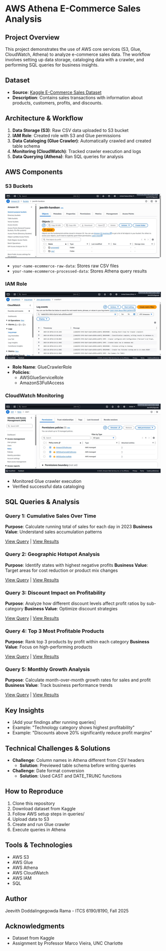 # AWS Athena E-Commerce Sales Analysis

## Project Overview
This project demonstrates the use of AWS core services (S3, Glue, CloudWatch, Athena) to analyze e-commerce sales data. The workflow involves setting up data storage, cataloging data with a crawler, and performing SQL queries for business insights.

## Dataset
- **Source**: [Kaggle E-Commerce Sales Dataset](https://www.kaggle.com/datasets/thedevastator/unlock-profits-with-e-commerce-sales-data)
- **Description**: Contains sales transactions with information about products, customers, profits, and discounts.

## Architecture & Workflow

1. **Data Storage (S3)**: Raw CSV data uploaded to S3 bucket
2. **IAM Role**: Created role with S3 and Glue permissions
3. **Data Cataloging (Glue Crawler)**: Automatically crawled and created table schema
4. **Monitoring (CloudWatch)**: Tracked crawler execution and logs
5. **Data Querying (Athena)**: Ran SQL queries for analysis

## AWS Components

### S3 Buckets
![S3 Buckets](screenshots/s3_buckets.png)
- `your-name-ecommerce-raw-data`: Stores raw CSV files
- `your-name-ecommerce-processed-data`: Stores Athena query results

### IAM Role
![IAM Role](screenshots/iam_role.png)
- **Role Name**: GlueCrawlerRole
- **Policies**: 
  - AWSGlueServiceRole
  - AmazonS3FullAccess

### CloudWatch Monitoring
![CloudWatch Logs](screenshots/cloudwatch_logs.png)
- Monitored Glue crawler execution
- Verified successful data cataloging

## SQL Queries & Analysis

### Query 1: Cumulative Sales Over Time
**Purpose**: Calculate running total of sales for each day in 2023
**Business Value**: Understand sales accumulation patterns

[View Query](queries/query1_cumulative_sales.sql) | [View Results](results/q1.csv)

### Query 2: Geographic Hotspot Analysis
**Purpose**: Identify states with highest negative profits
**Business Value**: Target areas for cost reduction or product mix changes

[View Query](queries/query2_geographic_hotspot.sql) | [View Results](results/query2_results.csv)

### Query 3: Discount Impact on Profitability
**Purpose**: Analyze how different discount levels affect profit ratios by sub-category
**Business Value**: Optimize discount strategies

[View Query](queries/query3_discount_impact.sql) | [View Results](results/query3_results.csv)

### Query 4: Top 3 Most Profitable Products
**Purpose**: Rank top 3 products by profit within each category
**Business Value**: Focus on high-performing products

[View Query](queries/query4_top_products.sql) | [View Results](results/query4_results.csv)

### Query 5: Monthly Growth Analysis
**Purpose**: Calculate month-over-month growth rates for sales and profit
**Business Value**: Track business performance trends

[View Query](queries/query5_monthly_growth.sql) | [View Results](results/query5_results.csv)

## Key Insights
- [Add your findings after running queries]
- Example: "Technology category shows highest profitability"
- Example: "Discounts above 20% significantly reduce profit margins"

## Technical Challenges & Solutions
- **Challenge**: Column names in Athena different from CSV headers
  - **Solution**: Previewed table schema before writing queries
- **Challenge**: Date format conversion
  - **Solution**: Used CAST and DATE_TRUNC functions

## How to Reproduce

1. Clone this repository
2. Download dataset from Kaggle
3. Follow AWS setup steps in queries/
4. Upload data to S3
5. Create and run Glue crawler
6. Execute queries in Athena

## Tools & Technologies
- AWS S3
- AWS Glue
- AWS Athena
- AWS CloudWatch
- AWS IAM
- SQL

## Author
Jeevith Doddalingegowda Rama - ITCS 6190/8190, Fall 2025

## Acknowledgments
- Dataset from Kaggle
- Assignment by Professor Marco Vieira, UNC Charlotte
